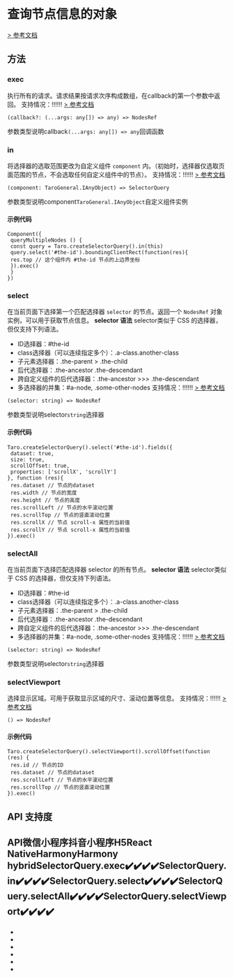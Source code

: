 # 查询节点信息的对象
[> 参考文档
](https://developers.weixin.qq.com/miniprogram/dev/api/wxml/SelectorQuery.html)
## 方法[​](SelectorQuery.html#方法)
### exec[​](SelectorQuery.html#exec)
执行所有的请求。请求结果按请求次序构成数组，在callback的第一个参数中返回。
支持情况：!!!!!!
[> 参考文档
](https://developers.weixin.qq.com/miniprogram/dev/api/wxml/SelectorQuery.exec.html)
```tsx
(callback?: (...args: any[]) => any) => NodesRef
```
参数类型说明callback`(...args: any[]) => any`回调函数
### in[​](SelectorQuery.html#in)
将选择器的选取范围更改为自定义组件 `component` 内。（初始时，选择器仅选取页面范围的节点，不会选取任何自定义组件中的节点）。
支持情况：!!!!!!
[> 参考文档
](https://developers.weixin.qq.com/miniprogram/dev/api/wxml/SelectorQuery.in.html)
```tsx
(component: TaroGeneral.IAnyObject) => SelectorQuery
```
参数类型说明component`TaroGeneral.IAnyObject`自定义组件实例
#### 示例代码[​](SelectorQuery.html#示例代码)
```tsx
Component({
 queryMultipleNodes () {
 const query = Taro.createSelectorQuery().in(this)
 query.select('#the-id').boundingClientRect(function(res){
 res.top // 这个组件内 #the-id 节点的上边界坐标
 }).exec()
 }
})
```

### select[​](SelectorQuery.html#select)
在当前页面下选择第一个匹配选择器 `selector` 的节点。返回一个 `NodesRef` 对象实例，可以用于获取节点信息。
**selector 语法**
selector类似于 CSS 的选择器，但仅支持下列语法。

- ID选择器：#the-id
- class选择器（可以连续指定多个）：.a-class.another-class
- 子元素选择器：.the-parent > .the-child
- 后代选择器：.the-ancestor .the-descendant
- 跨自定义组件的后代选择器：.the-ancestor >>> .the-descendant
- 多选择器的并集：#a-node, .some-other-nodes
支持情况：!!!!!!
[> 参考文档
](https://developers.weixin.qq.com/miniprogram/dev/api/wxml/SelectorQuery.select.html)
```tsx
(selector: string) => NodesRef
```
参数类型说明selector`string`选择器
#### 示例代码[​](SelectorQuery.html#示例代码-1)
```tsx
Taro.createSelectorQuery().select('#the-id').fields({
 dataset: true,
 size: true,
 scrollOffset: true,
 properties: ['scrollX', 'scrollY']
}, function (res){
 res.dataset // 节点的dataset
 res.width // 节点的宽度
 res.height // 节点的高度
 res.scrollLeft // 节点的水平滚动位置
 res.scrollTop // 节点的竖直滚动位置
 res.scrollX // 节点 scroll-x 属性的当前值
 res.scrollY // 节点 scroll-x 属性的当前值
}).exec()
```

### selectAll[​](SelectorQuery.html#selectall)
在当前页面下选择匹配选择器 selector 的所有节点。
**selector 语法**
selector类似于 CSS 的选择器，但仅支持下列语法。

- ID选择器：#the-id
- class选择器（可以连续指定多个）：.a-class.another-class
- 子元素选择器：.the-parent > .the-child
- 后代选择器：.the-ancestor .the-descendant
- 跨自定义组件的后代选择器：.the-ancestor >>> .the-descendant
- 多选择器的并集：#a-node, .some-other-nodes
支持情况：!!!!!!
[> 参考文档
](https://developers.weixin.qq.com/miniprogram/dev/api/wxml/SelectorQuery.selectAll.html)
```tsx
(selector: string) => NodesRef
```
参数类型说明selector`string`选择器
### selectViewport[​](SelectorQuery.html#selectviewport)
选择显示区域。可用于获取显示区域的尺寸、滚动位置等信息。
支持情况：!!!!!!
[> 参考文档
](https://developers.weixin.qq.com/miniprogram/dev/api/wxml/SelectorQuery.selectViewport.html)
```tsx
() => NodesRef
```

#### 示例代码[​](SelectorQuery.html#示例代码-2)
```tsx
Taro.createSelectorQuery().selectViewport().scrollOffset(function (res) {
 res.id // 节点的ID
 res.dataset // 节点的dataset
 res.scrollLeft // 节点的水平滚动位置
 res.scrollTop // 节点的竖直滚动位置
}).exec()
```

## API 支持度[​](SelectorQuery.html#api-支持度)
API微信小程序抖音小程序H5React NativeHarmonyHarmony hybridSelectorQuery.exec✔️✔️✔️✔️SelectorQuery.in✔️✔️✔️✔️SelectorQuery.select✔️✔️✔️✔️SelectorQuery.selectAll✔️✔️✔️✔️SelectorQuery.selectViewport✔️✔️✔️✔️
- 

- 
- 
- 
- 
- 

-
